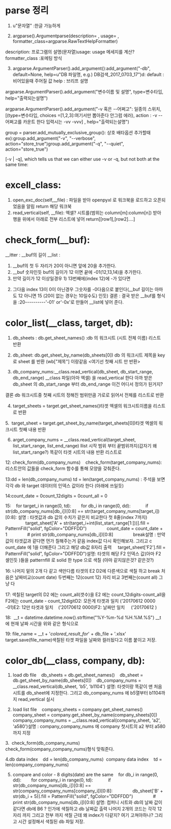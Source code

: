 # parse 정리

1. u"문자열" :한글 가능하게

2. argparse().Argumentparse(description= , usage= , formatter_class=argparse.RawTextHelpFormatter)

description: 프로그램의 설명(문자열)usage: usage 메세지를 계산?formatter_class :포메팅 방식 

3. argparse.ArgumentParser().add_argument():add_argument("-db", default=None, help=u"DB 파일명, e.g.) DB검색_2017_0703_17")d: default : 비어있을때 주어질 값 help : 브리프 설명

argparse.ArgumentParser().add_argument("변수이름 및 설명", type=변수타입, help="출력되는설명") 

argparse.ArgumentParser().add_argument("-v 혹은 --어쩌고": 일종의 스위치,[(type=변수타입, choices =[1,2,3]:여기서만 뽑아준다 안그럼 에러), action : -v --어쩌고를 카운트 한다 입력시는 -vv -vvv] , help="출력되는설명")

group = parser.add_mutually_exclusive_group(): 상호 배타옵션 추가할때ex):group.add_argument("-v", "--verbose", action="store_true")group.add_argument("-q", "--quiet", action="store_true")

[-v | -q], which tells us that we can either use -v or -q, but not both at the same time:

# excell_class:

1. open_exc_doc(self,__file) : 파일을 받아 openpyxl 로 워크북을 로드하고 오픈되었음을 알림 return 해당 워크북
2. read_vertical(self, __file): 엑셀? 시트를(범위는 column[m]:column[n]) 받아 행을 위에서 아래로 전부 리스트에 넣어 return[[row1],[row2]....]
# check_form(__buf):
__itter : __buf의 길이
__list :
1. __buf의 첫 두 자리가 20이 아니면 앞에 20을 추가한다.
2. __buf 숫자인듯 buf의 길이가 12 이면 끝에 -01(12,13,14)을 추가한다.
3. 만약 길이가 12 이상일경우 1) 13번째에(index 12)에 -가 있다면 
2) 그다음 index 13이 0이 아닌경우 그숫자를 -0다음으로 붙인다(__buf 길이는 아마도 12 아니면 15 (20이 없는 경우는 10일수도) 인듯)
결론 : 결국 받은 __buf를 형식을 :20----------'-01' or'-0x'로 만들어 __list에 넣어 준다.

# color_list(__class, target, db):

1. db_sheets : db.get_sheet_names() :db 의 워크시트 (시트 전체 이름) 리스트 반환

2. db_sheet: db.get_sheet_by_name(db_sheets[0]) db 의 워크시트 제목을 key로 sheet 를 반환 (wb["제목"] 이랑같음 <여기선 첫째 시트 만 반환>

3. db_company_nums:__class.read_vertical(db_sheet, db_start_range, db_end_range) __class 파일(아마 엑셀) 을 read_vertical 한다 아까 받은 db_sheet 의 db_start_range 부터 db_end_range 이건 어디서 정의가 된거지?

결론 db 워크시트중 첫째 시트의 정해진 범위만큼 가로로 읽어서 전체를 리스트로 반환

4. target_sheets = target.get_sheet_names()타겟 엑셀의 워크시트이름을 리스트로 반환

5.  target_sheet = target.get_sheet_by_name(target_sheets[0])타겟 엑셀의 워크시트 첫째 내용 반환

6. arget_company_nums = __class.read_vertical(target_sheet, list_start_range, list_end_range) 
llist 시작 범위 부터 끝범위까지(갑자기 왜 list_start_range?) 똑같이 타겟 시트의 내용 반환 리스트로

12: check_form(db_company_nums)    check_form(target_company_nums): 리스트안의 값들을 check_form 함수를 통해 모양을 갖춰준다.

13:dd = len(db_company_nums)
td = len(target_company_nums)
: 주석을 보면 각각 db 와 target 데이터의 인덱스 값이라 한다 (아래에 쓰일듯)

14:count_date = 0count_12digits = 0count_all = 0

15:    for target_i in range(0, td):        for db_i in range(0, dd):            if str(db_company_nums[db_i])[0:8] == str(target_company_nums[target_i])[0:8]:
설명 : 타겟값과 db 값의 수치가 같은지 비교한다 첫 8줄(index 7까지)
                target_sheet['A' + str(target_i+int(list_start_range[1:]))].fill = PatternFill("solid", fgColor="DDFFDD")                count_date = count_date + 1                # print str(db_company_nums[db_i])[0:8]                break설명 : 만약 값이 타겟값과 같다면 먼가 칠해주는거 같음 index값 다시 확인해보자. 그리고 c ount_date 에 1을 더해준다 그리고 해당 db값 8자리 출력
    target_sheet['F2'].fill = PatternFill("solid", fgColor="DDFFDD")설명: 타겟의 해당 F2 인덱스 값(아마 F2 셀인듯 )들을 patternfill 로 solid 한 type 으로 색칠 (아마 같지않은것? 같은것?)

16: 나머지 밑의 2개 다 같고 색만다름 타겟의 E2 D2에 다른색으로 색칠 하고 break 처음은 날짜비교(count date) 두번째는 12(count 12) 자리 비교 3번째는(count all) 그냥 다

17: 색칠된 target의 D2 에는 count_all(갯수)을 E2 에는 count_12digits-count_all을 F2에는 count_date - count_12digitD2: 모든게 타겟과 일치 ('20170612 0000 -01)E2: 12만 타겟과 일치    ('20170612 0000)F2: 날짜만 일치     ('20170612 )       

18:  __t = datetime.datetime.now().strftime("%Y-%m-%d %H.%M.%S") __t 에 현재 날짜 시간을 위와 같은 형식으로

19: file_name = __t + '_colored_result_for_' + db_file + '.xlsx'    target.save(file_name)색칠된 타겟 파일을 날짜와 컬러됬다고 이름 붙이고 저장.

# color_db(__class, company, db):

1. load db file    db_sheets = db.get_sheet_names()    db_sheet = db.get_sheet_by_name(db_sheets[0])    db_company_nums = __class.read_vertical(db_sheet, 'b5', 'b1104')
설명: 타겟이랑 똑같이 맨 처음 시트를 db_sheet에 지정한다. 
그리고 db_company_nums 에 b5열부터 b1104까지 read_vertical 실시

2. load list file    company_sheets = company.get_sheet_names()    company_sheet = company.get_sheet_by_name(company_sheets[0])    company_company_nums = __class.read_vertical(company_sheet, 'a2', 'a580')설명 : company_company_nums 에 company 첫시트의 a2 부터 a580 까지 지정

3.  check_form(db_company_nums)    check_form(company_company_nums)형식 맞춰준다.

4.db data index    dd = len(db_company_nums)  company data index    td = len(company_company_nums)

5. compare and color - 8 digits(date) are the same    for db_i in range(0, dd):        for company_i in range(0, td):            if str(db_company_nums[db_i])[0:8] == str(company_company_nums[company_i])[0:8]:                db_sheet['B' + str(db_i + 5)].fill = PatternFill("solid", fgColor="DDFFDD")                # print str(db_company_nums[db_i])[0:8]
설명: 컴퍼니 시트와 db의 날짜 값이 같다면 db에 B6 ? 인가에 색칠하고 db 날짜값 출력
나머지 2개의 코드는 각각 12 자리 까지 그리고 전부 까지 색칠 근데 왜 index가 다같지? 여기 고쳐야하나?
그리고 시간 설정해서 색칠된 db 파일 저장.
